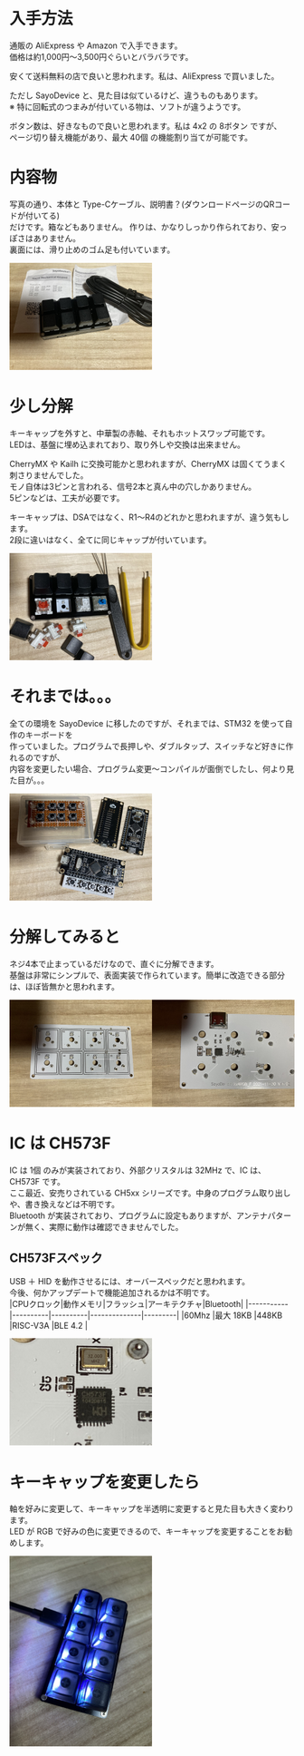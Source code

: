 # 入手方法

通販の AliExpress や Amazon で入手できます。<br>
価格は約1,000円～3,500円ぐらいとバラバラです。

安くて送料無料の店で良いと思われます。私は、AliExpress で買いました。<br>

ただし SayoDevice と、見た目は似ているけど、違うものもあります。<br>
※ 特に回転式のつまみが付いている物は、ソフトが違うようです。

ボタン数は、好きなもので良いと思われます。私は 4x2 の 8ボタン ですが、<br>
ページ切り替え機能があり、最大 40個 の機能割り当てが可能です。

# 内容物

写真の通り、本体と Type-Cケーブル、説明書？(ダウンロードページのQRコードが付いてる)<br>
だけです。箱などもありません。
作りは、かなりしっかり作られており、安っぽさはありません。<br>
裏面には、滑り止めのゴム足も付いています。

<img src="hotswap_01.png" width="50%">

# 少し分解

キーキャップを外すと、中華製の赤軸、それもホットスワップ可能です。<br>
LEDは、基盤に埋め込まれており、取り外しや交換は出来ません。

CherryMX や Kailh に交換可能かと思われますが、CherryMX は固くてうまく刺さりませんでした。<br>
モノ自体は3ピンと言われる、信号2本と真ん中の穴しかありません。<br>
5ピンなどは、工夫が必要です。

キーキャップは、DSAではなく、R1～R4のどれかと思われますが、違う気もします。<br>
2段に違いはなく、全てに同じキャップが付いています。

<img src="hotswap_02.png" width="50%">

# それまでは。。。

全ての環境を SayoDevice に移したのですが、それまでは、STM32 を使って自作のキーボードを<br>
作っていました。プログラムで長押しや、ダブルタップ、スイッチなど好きに作れるのですが、<br>
内容を変更したい場合、プログラム変更～コンパイルが面倒でしたし、何より見た目が。。。<br>

<img src="STM32.png" width="50%">

# 分解してみると

ネジ4本で止まっているだけなので、直ぐに分解できます。<br>
基盤は非常にシンプルで、表面実装で作られています。簡単に改造できる部分は、ほぼ皆無かと思われます。

<img src="hotswap_03.png" width="50%"><img src="hotswap_04.png" width="50%">

# IC は CH573F

IC は 1個 のみが実装されており、外部クリスタルは 32MHz で、IC は、CH573F です。<br>
ここ最近、安売りされている CH5xx シリーズです。中身のプログラム取り出しや、書き換えなどは不明です。<br>
Bluetooth が実装されており、プログラムに設定もありますが、アンテナパターンが無く、実際に動作は確認できませんでした。<br>

## CH573Fスペック
USB ＋ HID を動作させるには、オーバースペックだと思われます。<br>
今後、何かアップデートで機能追加されるかは不明です。<br>
|CPUクロック|動作メモリ|フラッシュ|アーキテクチャ|Bluetooth|
|-----------|----------|----------|--------------|---------|
|60Mhz      |最大 18KB |448KB     |RISC-V3A      |BLE 4.2  |

<img src="hotswap_05.png" width="50%">

# キーキャップを変更したら

軸を好みに変更して、キーキャップを半透明に変更すると見た目も大きく変わります。<br>
LED が RGB で好みの色に変更できるので、キーキャップを変更することをお勧めします。

<img src="hotswap_06.png" width="50%">
